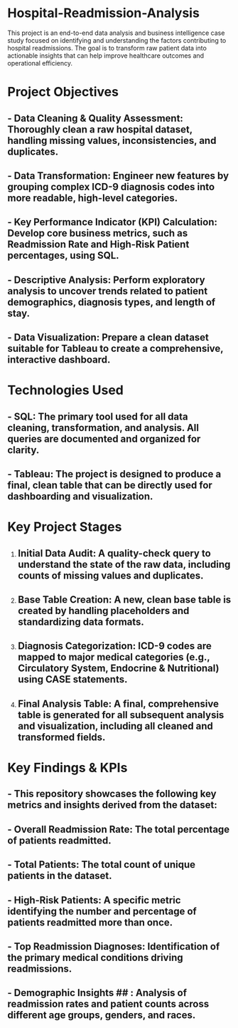 # Hospital-Readmission-Analysis
This project is an end-to-end data analysis and business intelligence case study focused on identifying and understanding the factors contributing to hospital readmissions. The goal is to transform raw patient data into actionable insights that can help improve healthcare outcomes and operational efficiency.

# Project Objectives
## - Data Cleaning & Quality Assessment: Thoroughly clean a raw hospital dataset, handling missing values, inconsistencies, and duplicates.
## - Data Transformation: Engineer new features by grouping complex ICD-9 diagnosis codes into more readable, high-level categories.
## - Key Performance Indicator (KPI) Calculation: Develop core business metrics, such as Readmission Rate and High-Risk Patient percentages, using SQL.
## - Descriptive Analysis: Perform exploratory analysis to uncover trends related to patient demographics, diagnosis types, and length of stay.
## - Data Visualization: Prepare a clean dataset suitable for Tableau to create a comprehensive, interactive dashboard.

# Technologies Used
## - SQL: The primary tool used for all data cleaning, transformation, and analysis. All queries are documented and organized for clarity.
## - Tableau: The project is designed to produce a final, clean table that can be directly used for dashboarding and visualization.

# Key Project Stages
1. ## Initial Data Audit: A quality-check query to understand the state of the raw data, including counts of missing values and duplicates.
2. ## Base Table Creation: A new, clean base table is created by handling placeholders and standardizing data formats.
3. ## Diagnosis Categorization: ICD-9 codes are mapped to major medical categories (e.g., Circulatory System, Endocrine & Nutritional) using CASE statements.
4. ## Final Analysis Table: A final, comprehensive table is generated for all subsequent analysis and visualization, including all cleaned and transformed fields.

# Key Findings & KPIs
## - This repository showcases the following key metrics and insights derived from the dataset:
## - Overall Readmission Rate: The total percentage of patients readmitted.
## - Total Patients: The total count of unique patients in the dataset.
## - High-Risk Patients: A specific metric identifying the number and percentage of patients readmitted more than once.
## - Top Readmission Diagnoses: Identification of the primary medical conditions driving readmissions.
## - Demographic Insights ## : Analysis of readmission rates and patient counts across different age groups, genders, and races.

